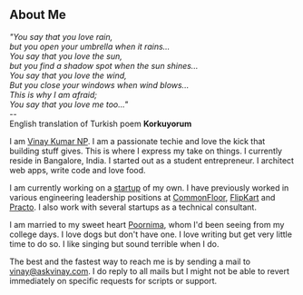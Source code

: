 About Me
--------

_"You say that you love rain,   
but you open your umbrella when it rains...   
You say that you love the sun,   
but you find a shadow spot when the sun shines...   
You say that you love the wind,   
But you close your windows when wind blows...   
This is why I am afraid;   
You say that you love me too..."_   
\-\-   
English translation of Turkish poem **Korkuyorum**

I am [Vinay Kumar NP][0]. I am a passionate techie and love the kick that building stuff gives. This is where I express my take on things. I currently reside in Bangalore, India. I started out as a student entrepreneur. I architect web apps, write code and love food.

I am currently working on a [startup][1] of my own. I have previously worked in various engineering leadership positions at [CommonFloor][2], [FlipKart][3] and [Practo][4]. I also work with several startups as a technical consultant.

I am married to my sweet heart [Poornima][5], whom I'd been seeing from my college days. I love dogs but don't have one. I love writing but get very little time to do so. I like singing but sound terrible when I do.

The best and the fastest way to reach me is by sending a mail to <vinay@askvinay.com>. I do reply to all mails but I might not be able to revert immediately on specific requests for scripts or support.

[0]: https://www.linkedin.com/in/vinay20045 "Linkedin Profile"
[1]: http://www.int.ai/ "int.ai"
[2]: https://www.commonfloor.com/ "CF"
[3]: http://www.flipkart.com/ "FlipKart"
[4]: https://www.practo.com/ "Practo"
[5]: http://in.linkedin.com/in/poornimavinaykumar "My super talented wife!!"
